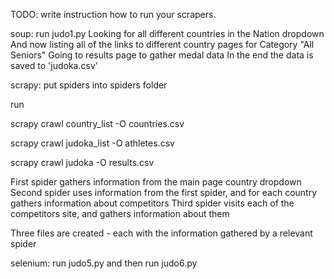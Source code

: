 TODO: write instruction how to run your scrapers.

soup:
run judo1.py
Looking for all different countries in the Nation dropdown
And now listing all of the links to different country pages for Category "All Seniors"
Going to results page to gather medal data
In the end the data is saved to 'judoka.csv'

scrapy:
put spiders into spiders folder

run

scrapy crawl country_list -O countries.csv

scrapy crawl judoka_list -O athletes.csv

scrapy crawl judoka -O results.csv

First spider gathers information from the main page country dropdown
Second spider uses information from the first spider, and for each country gathers information about competitors
Third spider visits each of the competitors site, and gathers information about them

Three files are created - each with the information gathered by a relevant spider

selenium: 
run judo5.py 
and then run
judo6.py
